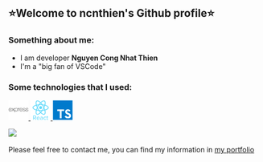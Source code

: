 ## ⭐Welcome to ncnthien's Github profile⭐

### Something about me:

- I am developer **Nguyen Cong Nhat Thien**
- I'm a "big fan of VSCode"

### Some technologies that I used:
<p align="left"> <a href="https://expressjs.com" target="_blank"> <img src="https://raw.githubusercontent.com/devicons/devicon/master/icons/express/express-original-wordmark.svg" alt="express" width="40" height="40"/> </a> <a href="https://reactjs.org/" target="_blank"> <img src="https://raw.githubusercontent.com/devicons/devicon/master/icons/react/react-original-wordmark.svg" alt="react" width="40" height="40"/> </a> <a href="https://www.typescriptlang.org/" target="_blank"> <img src="https://raw.githubusercontent.com/devicons/devicon/master/icons/typescript/typescript-original.svg" alt="typescript" width="40" height="40"/> </a> </p>

<img src="https://github-readme-stats.vercel.app/api/top-langs/?username=ncnthien&layout=compact&langs_count=20" />

Please feel free to contact me, you can find my information in [my portfolio](https://ncnthien.vercel.app/)
